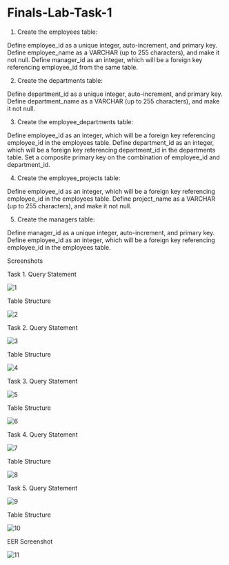 # Finals-Lab-Task-1

1. Create the employees table:

Define employee_id as a unique integer, auto-increment, and primary key.
Define employee_name as a VARCHAR (up to 255 characters), and make it not null.
Define manager_id as an integer, which will be a foreign key referencing employee_id from the same table.

2. Create the departments table:

Define department_id as a unique integer, auto-increment, and primary key.
Define department_name as a VARCHAR (up to 255 characters), and make it not null.

3. Create the employee_departments table:

Define employee_id as an integer, which will be a foreign key referencing employee_id in the employees table.
Define department_id as an integer, which will be a foreign key referencing department_id in the departments table.
Set a composite primary key on the combination of employee_id and department_id.

4. Create the employee_projects table:

Define employee_id as an integer, which will be a foreign key referencing employee_id in the employees table.
Define project_name as a VARCHAR (up to 255 characters), and make it not null.

5. Create the managers table:

Define manager_id as a unique integer, auto-increment, and primary key.
Define employee_id as an integer, which will be a foreign key referencing employee_id in the employees table.

Screenshots

Task 1. Query Statement

![1](https://github.com/user-attachments/assets/e1f9a278-76eb-4d73-8d6c-28359f8dc634)

Table Structure

![2](https://github.com/user-attachments/assets/9da70dd4-7879-40c0-8649-3dd976d804aa)

Task 2. Query Statement

![3](https://github.com/user-attachments/assets/2aac4987-0c88-4843-9870-7600050cdf20)

Table Structure

![4](https://github.com/user-attachments/assets/22d37593-36c0-49ef-8efc-ba868527b72c)

Task 3. Query Statement

![5](https://github.com/user-attachments/assets/0b531a74-1b9c-492d-9243-dfd1661df432)

Table Structure

![6](https://github.com/user-attachments/assets/be1027a3-ddeb-4b3e-b2d1-dae94703366b)

Task 4. Query Statement

![7](https://github.com/user-attachments/assets/98626301-d55d-4b8a-8209-7468bec6a5fd)

Table Structure

![8](https://github.com/user-attachments/assets/fdccd067-c2c2-42df-87b0-c27a1148fac6)

Task 5. Query Statement

![9](https://github.com/user-attachments/assets/18a5c8b6-9dd6-4698-ab36-7ca9dfb2a0c9)

Table Structure

![10](https://github.com/user-attachments/assets/51504c65-ea44-47fe-9bed-4fe4ed7ef225)

EER Screenshot

![11](https://github.com/user-attachments/assets/f087ed50-922d-4c84-a564-051e005d65ac)
